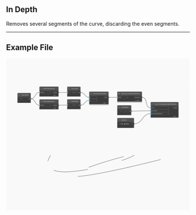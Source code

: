 <!--- Autodesk.DesignScript.Geometry.Curve.TrimSegmentsByParameter(parameters, discardEvenSegments) --->
<!--- NAWUT5OCSCDDXI56BOEKQ7CUY4GXWEKG7CU3SYRVPVT2RF4VOOKQ --->
## In Depth
Removes several segments of the curve, discarding the even segments.
___
## Example File

![TrimSegmentsByParameter (parameters, discardEvenSegments)](./NAWUT5OCSCDDXI56BOEKQ7CUY4GXWEKG7CU3SYRVPVT2RF4VOOKQ_img.jpg)

